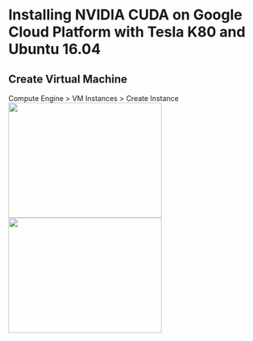 <h1>Installing NVIDIA CUDA on Google Cloud Platform with Tesla K80 and Ubuntu 16.04</h1>
<h2>Create Virtual Machine</h2>
Compute Engine > VM Instances > Create Instance
<img src="https://github.com/RicardDurall/Machine-Learning/tree/master/GoogleCloudPlatform/Images/Selection_001.png" style="width:304px;height:228px;"></img>
<img src="https://github.com/RicardDurall/Machine-Learning/tree/master/GoogleCloudPlatform/Images/Selection_002.png" style="width:304px;height:228px;"></img>
